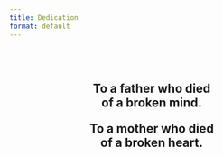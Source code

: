 ```yaml
---
title: Dedication
format: default
---
```


<center>
<h2>
<b>
<br>
<p>
To a father who died<br>of a broken mind.
</p>
  
<p>
To a mother who died<br>of a broken heart.
</p>
<br>
&nbsp;
</b>
</h2>
</center>

<!-- <p>
<h2><b>Thank you for the world<br>&nbsp;and everything that’s in it.</b></h2>
</p> -->






